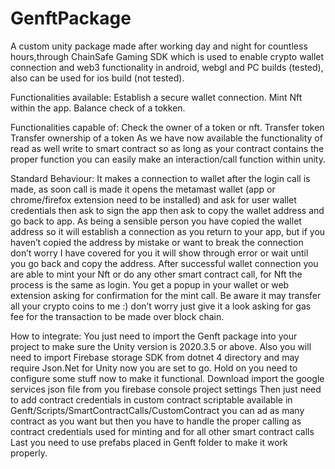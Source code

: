 # GenftPackage
A custom unity package made after working day and night for countless hours,through ChainSafe Gaming SDK which is used to enable crypto wallet connection and web3 functionality in android, webgl and PC builds (tested), also can be used for ios build (not tested).

Functionalities available:
Establish a secure wallet connection.
Mint Nft within the app.
Balance check of a tokken.

Functionalities capable of:
Check the owner of a token or nft.
Transfer token
Transfer ownership of a token
As we have now available the functionality of read as well write to smart contract so as long as your contract contains the proper function you can easily make an interaction/call function within unity.

Standard Behaviour:
It makes a connection to wallet after the login call is made, as soon call is made it opens the metamast wallet (app or chrome/firefox extension need to be installed) and ask for user wallet credentials then ask to sign the app then ask to copy the wallet address and go back to app. 
As being a sensible person you have copied the wallet address so it will establish a connection as you return to your app, but if you haven’t copied the address by mistake or want to break the connection don’t worry I have covered for you it will show through error or wait until you go back and copy the address.
After successful wallet connection you are able to mint your Nft or do any other smart contract call, for Nft the process is the same as login. You get a popup in your wallet or web extension asking for confirmation for the mint call. Be aware it may transfer all your crypto coins to me :) don’t worry just give it a look asking for gas fee for the transaction to be made over block chain.


How to integrate:
You just need to import the Genft package into your project to make sure the Unity version is 2020.3.5 or above. Also you will need to import Firebase storage SDK from dotnet 4 directory and may require Json.Net for Unity now you are set to go.
Hold on you need to configure some stuff now to make it functional.
Download import the google services json file from you firebase console project settings
Then just need to add contract credentials in custom contract scriptable available in Genft/Scripts/SmartContractCalls/CustomContract you can ad as many contract as you want but then you have to handle the proper calling as contract credentials used for minting and for all other smart contract calls
Last you need to use prefabs placed in Genft folder to make it work properly.

